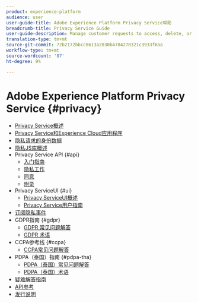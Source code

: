 ```yaml
---
product: experience-platform
audience: user
user-guide-title: Adobe Experience Platform Privacy Service帮助
breadcrumb-title: Privacy Service Guide
user-guide-description: Manage customer requests to access, delete, or provide consent for the use of their personal data, facilitating automated compliance with legal privacy regulations like GDPR and CCPA.
translation-type: tm+mt
source-git-commit: 72b2172bbcc8613a2030b4784270321c3933f6aa
workflow-type: tm+mt
source-wordcount: '87'
ht-degree: 9%

---
```



# Adobe Experience Platform Privacy Service {#privacy}

* [Privacy Service概述](home.md)
* [Privacy Service和Experience Cloud应用程序](experience-cloud-apps.md)
* [隐私请求的身份数据](identity-data.md)
* [隐私JS库概述](js-library.md)
* Privacy Service API {#api}
   * [入门指南](api/getting-started.md)
   * [隐私工作](api/privacy-jobs.md)
   * [同意](api/consent.md)
   * [附录](api/appendix.md)
* Privacy ServiceUI {#ui}
   * [Privacy ServiceUI概述](ui/overview.md)
   * [Privacy Service用户指南](ui/user-guide.md)
* [订阅隐私事件](privacy-events.md)
* GDPR指南 {#gdpr}
   * [GDPR 常见问题解答](gdpr/faq.md)
   * [GDPR 术语](gdpr/terminology.md)
* CCPA参考线 {#ccpa}
   * [CCPA常见问题解答](ccpa/faq.md)
* PDPA（泰国）指南 {#pdpa-tha}
   * [PDPA（泰国）常见问题解答](./pdpa-tha/faq.md)
   * [PDPA（泰国）术语](./pdpa-tha/terminology.md)
* [疑难解答指南](troubleshooting-guide.md)
* [API参考](https://www.adobe.io/apis/experienceplatform/home/api-reference.html#!acpdr/swagger-specs/privacy-service.yaml)
* [发行说明](release-notes.md)
